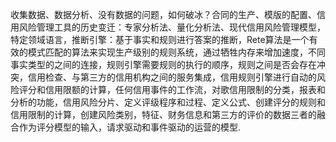 收集数据、数据分析、没有数据的问题，如何破冰？合同的生产、模版的配置、信用风险管理工具的历史变迁：专家分析法、量化分析法、现代信用风险管理模型，特定领域语言，推断引擎：基于事实和规则进行答案的推断，Rete算法是一个有效的模式匹配的算法来实现生产级别的规则系统，通过牺牲内存来增加速度，不同事实类型的之间的连接，规则引擎需要规则的执行的顺序，规则之间是否会存在冲突，信用检查、与第三方的信用机构之间的服务集成，信用规则引擎进行自动的风险评分和信用限额的计算，任何信用事件的工作流，对歌信用限制的分类，报表和分析的功能，信用风险分片、定义评级程序和过程、定义公式、创建评分的规则和信用限制的计算，创建风险类别，特征、财务信息和第三方的评价的数据三者的融合作为评分模型的输入，请求驱动和事件驱动的运营的模型.
